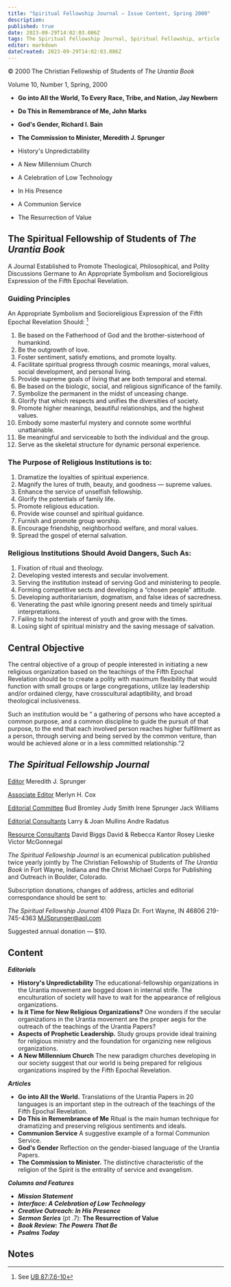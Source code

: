 ```yaml
---
title: "Spiritual Fellowship Journal — Issue Content, Spring 2000"
description: 
published: true
date: 2023-09-29T14:02:03.086Z
tags: The Spiritual Fellowship Journal, Spiritual Fellowship, article
editor: markdown
dateCreated: 2023-09-29T14:02:03.086Z
---
```


<p class="v-card v-sheet theme--light gray lighten-3 px-2">© 2000 The Christian Fellowship of Students of <i>The Urantia Book</i></p>

Volume 10, Number 1, Spring, 2000

- **Go into All the World, To Every Race, Tribe, and Nation, Jay Newbern**
- **Do This in Remembrance of Me, John Marks**
- **God's Gender, Richard I. Bain**
- **The Commission to Minister, Meredith J. Sprunger**

- History's Unpredictability
- A New Millennium Church
- A Celebration of Low Technology
- In His Presence
- A Communion Service
- The Resurrection of Value

## The Spiritual Fellowship of Students of _The Urantia Book_

A Journal Established to Promote Theological, Philosophical, and Polity Discussions Germane to An Appropriate Symbolism and Socioreligious Expression of the Fifth Epochal Revelation.

### Guiding Principles

An Appropriate Symbolism and Socioreligious Expression of the Fifth Epochal Revelation Should: [^1]

1. Be based on the Fatherhood of God and the brother-sisterhood of humankind.
2. Be the outgrowth of love.
3. Foster sentiment, satisfy emotions, and promote loyalty.
4. Facilitate spiritual progress through cosmic meanings, moral values, social development, and personal living.
5. Provide supreme goals of living that are both temporal and eternal.
6. Be based on the biologic, social, and religious significance of the family.
7. Symbolize the permanent in the midst of unceasing change.
8. Glorify that which respects and unifies the diversities of society.
9. Promote higher meanings, beautiful relationships, and the highest values.
10. Embody some masterful mystery and connote some worthful unattainable.
11. Be meaningful and serviceable to both the individual and the group.
12. Serve as the skeletal structure for dynamic personal experience.

### The Purpose of Religious Institutions is to:

1. Dramatize the loyalties of spiritual experience.
2. Magnify the lures of truth, beauty, and goodness — supreme values.
3. Enhance the service of unselfish fellowship.
4. Glorify the potentials of family life.
5. Promote religious education.
6. Provide wise counsel and spiritual guidance.
7. Furnish and promote group worship.
8. Encourage friendship, neighborhood welfare, and moral values.
9. Spread the gospel of eternal salvation.

### Religious Institutions Should Avoid Dangers, Such As:

1. Fixation of ritual and theology.
2. Developing vested interests and secular involvement.
3. Serving the institution instead of serving God and ministering to people.
4. Forming competitive sects and developing a “chosen people” attitude.
5. Developing authoritarianism, dogmatism, and false ideas of sacredness.
6. Venerating the past while ignoring present needs and timely spiritual interpretations.
7. Failing to hold the interest of youth and grow with the times.
8. Losing sight of spiritual ministry and the saving message of salvation.

## Central Objective

The central objective of a group of people interested in initiating a new religious organization based on the teachings of the Fifth Epochal Revelation should be to create a polity with maximum flexibility that would function with small groups or large congregations, utilize lay leadership and/or ordained clergy, have crosscultural adaptibility, and broad theological inclusiveness.

Such an institution would be “ a gathering of persons who have accepted a common purpose, and a common discipline to guide the pursuit of that purpose, to the end that each involved person reaches higher fulfillment as a person, through serving and being served by the common venture, than would be achieved alone or in a less committed relationship.”2

## _The Spiritual Fellowship Journal_

<ins>Editor</ins>
Meredith J. Sprunger

<ins>Associate Editor</ins>
Merlyn H. Cox

<ins>Editorial Committee</ins>
Bud Bromley
Judy Smith
Irene Sprunger
Jack Williams

<ins>Editorial Consultants</ins>
Larry & Joan Mullins
Andre Radatus

<ins>Resource Consultants</ins>
David Biggs
David & Rebecca Kantor
Rosey Lieske
Victor McGonnegal

_The Spiritual Fellowship Journal_ is an ecumenical publication published twice yearly jointly by The Christian Fellowship of Students of _The Urantia Book_ in Fort Wayne, Indiana and the Christ Michael Corps for Publishing and Outreach in Boulder, Colorado.

Subscription donations, changes of address, articles and editorial correspondance should be sent to:

_The Spiritual Fellowship Journal_ 4109 Plaza Dr.
Fort Wayne, IN 46806
219-745-4363
MJSprunger@aol.com

Suggested annual donation — \$10.

## Content

***Editorials***

- **History's Unpredictability**
    The educational-fellowship organizations in the Urantia movement are bogged down in internal strife. The enculturation of society will have to wait for the appearance of religious organizations.
- **Is it Time for New Religious Organizations?**
    One wonders if the secular organizations in the Urantia movement are the proper aegis for the outreach of the teachings of the Urantia Papers?
- **Aspects of Prophetic Leadership.**
    Study groups provide ideal training for religious ministry and the foundation for organizing new religious organizations.
- **A New Millennium Church**
    The new paradigm churches developing in our society suggest that our world is being prepared for religious organizations inspired by the Fifth Epochal Revelation.

***Articles***

- **Go into All the World.**
    Translations of the Urantia Papers in 20 languages is an important step in the outreach of the teachings of the Fifth Epochal Revelation.
- **Do This in Remembrance of Me**
    Ritual is the main human technique for dramatizing and preserving religious sentiments and ideals.
- **Communion Service**
    A suggestive example of a formal Communion Service.
- **God's Gender**
    Reflection on the gender-biased language of the Urantia Papers.
- **The Commission to Minister.**
    The distinctive characteristic of the religion of the Spirit is the entrality of service and evangelism.

***Columns and Features***

- ***Mission Statement***
- ***Interface: A Celebration of Low Technology***
- ***Creative Outreach: In His Presence***
- ***Sermon Series*** (pt .7): **The Resurrection of Value**
- ***Book Review: The Powers That Be***
- ***Psalms Today***

## Notes


[^1]: See [UB 87:7.6-10](/en/The_Urantia_Book/87#p7_6)

[^2]: Robert K. Greenleaf, _Servant Leadership_, Paulist Press, New York, 1977, p. 237.